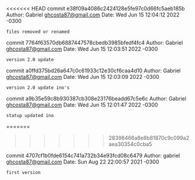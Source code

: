 <<<<<<< HEAD
commit e38f09a4086c2424128e5fe97c0d66fc5aeb185b
Author: Gabriel <ghcosta87@gmail.com>
Date:   Wed Jun 15 12:04:12 2022 -0300

    files removed or renamed

commit 7764f63570db6887447578cbedb3985bfedf4fc4
Author: Gabriel <ghcosta87@gmail.com>
Date:   Wed Jun 15 12:03:51 2022 -0300

    version 2.0 update

commit a0ffd375bd26a647c0c61933c12e30cf6caa4d10
Author: Gabriel <ghcosta87@gmail.com>
Date:   Wed Jun 15 12:03:09 2022 -0300

    version 2.0 update ino's

commit a9b35e59c8b930387cb308e23176beadd67c5e6c
Author: Gabriel <ghcosta87@gmail.com>
Date:   Wed Jun 15 12:01:47 2022 -0300

    statup updated ino
=======
>>>>>>> 28398466a8e8b81870c9c099a2aea30354c0cba5

commit 4707cf1b0fde6154c741a732b34e93fcd08c6479
Author: gabriel <ghcosta87@gmail.com>
Date:   Sun Aug 22 22:00:57 2021 -0300

    first version
